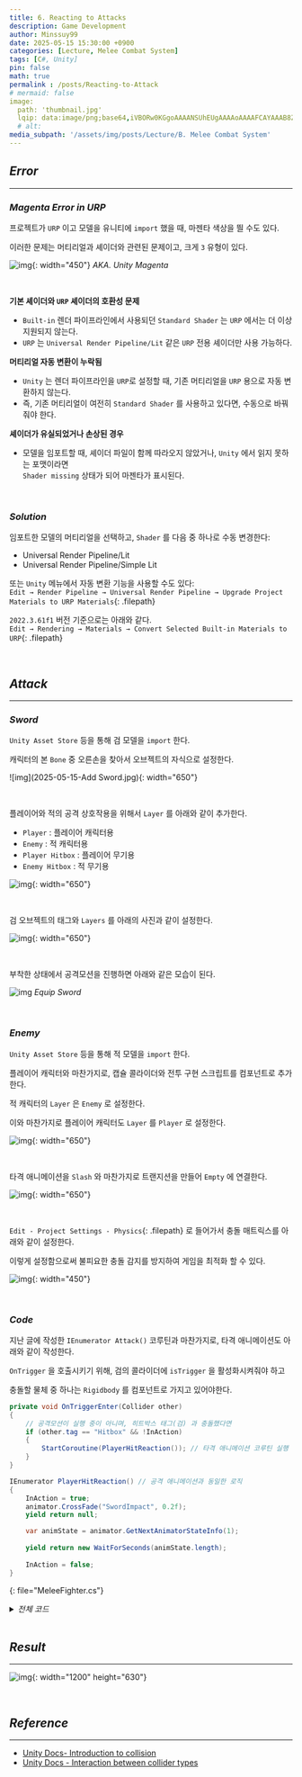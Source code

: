 ```yaml
---
title: 6. Reacting to Attacks
description: Game Development
author: Minssuy99
date: 2025-05-15 15:30:00 +0900
categories: [Lecture, Melee Combat System]
tags: [C#, Unity]
pin: false
math: true
permalink : /posts/Reacting-to-Attack
# mermaid: false
image:
  path: 'thumbnail.jpg'
  lqip: data:image/png;base64,iVBORw0KGgoAAAANSUhEUgAAAAoAAAAFCAYAAAB8ZH1oAAAAAXNSR0IArs4c6QAAAARnQU1BAACxjwv8YQUAAAAJcEhZcwAADsQAAA7EAZUrDhsAAADFSURBVBhXDcuxTsJAHIDx7393LW3vKgRjCYiDAzFOJuICg4smvohPweRbMTLBapwdkIRAoomNJEgK0rPDt/0+sc555xzdi4w4ianbkiQJ8brBfldw1UtZrTYoAY5Hz+FPY1RAURyqSkSFNJsp80XOd/6LBEHkh8MenVbK69uS0ei5Opd0zzOsjdHGICh0ZOOXE6e5vTlju91hylPGkzU188V09s78Y02nHSIPj/d+cNfGRvCz+aygZpELT/0Gl9cZIgovin+18zpj6AM9igAAAABJRU5ErkJggg==
  # alt:
media_subpath: '/assets/img/posts/Lecture/B. Melee Combat System'
---
```

<!---------------------------------------Header-------------------------------------->

## _**Error**_
---

### _**Magenta Error in URP**_

프로젝트가 `URP` 이고 모델을 유니티에 `import` 했을 때, 마젠타 색상을 띌 수도 있다.

이러한 문제는 머티리얼과 셰이더와 관련된 문제이고, 크게 `3` 유형이 있다.

![img](2025-05-15-magenta.jpg){: width="450"}
_AKA. Unity Magenta_

<br>

**기본 셰이더와 `URP` 셰이더의 호환성 문제**

* `Built-in` 렌더 파이프라인에서 사용되던 `Standard Shader` 는 `URP` 에서는 더 이상 지원되지 않는다.
* `URP` 는 `Universal Render Pipeline/Lit` 같은 `URP` 전용 셰이더만 사용 가능하다.

**머티리얼 자동 변환이 누락됨**

* `Unity` 는 렌더 파이프라인을 `URP`로 설정할 때, 기존 머티리얼을 `URP` 용으로 자동 변환하지 않는다.
* 즉, 기존 머티리얼이 여전히 `Standard Shader` 를 사용하고 있다면, 수동으로 바꿔줘야 한다.

**셰이더가 유실되었거나 손상된 경우**

* 모델을 임포트할 때, 셰이더 파일이 함께 따라오지 않았거나, `Unity` 에서 읽지 못하는 포맷이라면<br>`Shader missing` 상태가 되어 마젠타가 표시된다.

<br>

### _**Solution**_

임포트한 모델의 머티리얼을 선택하고, `Shader` 를 다음 중 하나로 수동 변경한다:

* Universal Render Pipeline/Lit
* Universal Render Pipeline/Simple Lit


또는 `Unity` 메뉴에서 자동 변환 기능을 사용할 수도 있다:<br>
`Edit → Render Pipeline → Universal Render Pipeline → Upgrade Project Materials to URP Materials`{: .filepath}

`2022.3.61f1` 버전 기준으로는 아래와 같다.<br>
`Edit → Rendering → Materials → Convert Selected Built-in Materials to URP`{: .filepath}

<br>

## _**Attack**_
---

### _**Sword**_

`Unity Asset Store` 등을 통해 검 모델을 `import` 한다.

캐릭터의 본 `Bone` 중 오른손을 찾아서 오브젝트의 자식으로 설정한다.

![img](2025-05-15-Add Sword.jpg){: width="650"}

<br>

플레이어와 적의 공격 상호작용을 위해서 `Layer` 를 아래와 같이 추가한다.

* `Player` : 플레이어 캐릭터용
* `Enemy` : 적 캐릭터용
* `Player Hitbox` : 플레이어 무기용
* `Enemy Hitbox` : 적 무기용

![img](2025-05-15-Layers.jpg){: width="650"}

<br>

검 오브젝트의 태그와 `Layers` 를 아래의 사진과 같이 설정한다.

![img](2025-05-15-Sword.jpg){: width="650"}

<br>

부착한 상태에서 공격모션을 진행하면 아래와 같은 모습이 된다.

![img](2025-05-15-Attack.gif)
_Equip Sword_

<br>

### _**Enemy**_

`Unity Asset Store` 등을 통해 적 모델을 `import` 한다.

플레이어 캐릭터와 마찬가지로, 캡슐 콜라이더와 전투 구현 스크립트를 컴포넌트로 추가한다.

적 캐릭터의 `Layer` 은 `Enemy` 로 설정한다.

이와 마찬가지로 플레이어 캐릭터도 `Layer` 를 `Player` 로 설정한다.

![img](2025-05-15-Enemy.jpg){: width="650"}

<br>

타격 애니메이션을 `Slash` 와 마찬가지로 트랜지션을 만들어 `Empty` 에 연결한다.

![img](2025-05-15-animator.jpg){: width="650"}

<br>

`Edit - Project Settings - Physics`{: .filepath} 로 들어가서 충돌 매트릭스를 아래와 같이 설정한다.

이렇게 설정함으로써 불피요한 충돌 감지를 방지하여 게임을 최적화 할 수 있다.

![img](2025-05-15-Physics.jpg){: width="450"}

<br>

### _**Code**_

지난 글에 작성한 `IEnumerator Attack()` 코루틴과 마찬가지로, 타격 애니메이션도 아래와 같이 작성한다.

`OnTrigger` 을 호출시키기 위해, 검의 콜라이더에 `isTrigger` 을 활성화시켜줘야 하고

충돌할 물체 중 하나는 `Rigidbody` 를 컴포넌트로 가지고 있어야한다.

```csharp
private void OnTriggerEnter(Collider other)
{
    // 공격모션이 실행 중이 아니며, 히트박스 태그(검) 과 충돌했다면
    if (other.tag == "Hitbox" && !InAction)
    {
        StartCoroutine(PlayerHitReaction()); // 타격 애니메이션 코루틴 실행
    }
}

IEnumerator PlayerHitReaction() // 공격 애니메이션과 동일한 로직
{
    InAction = true;
    animator.CrossFade("SwordImpact", 0.2f);
    yield return null;

    var animState = animator.GetNextAnimatorStateInfo(1);
    
    yield return new WaitForSeconds(animState.length);
    
    InAction = false;
}
```
{: file="MeleeFighter.cs"}

<details>
    <summary><i>전체 코드</i></summary>
<div markdown ="1">

```csharp
using System;
using System.Collections;
using System.Collections.Generic;
using UnityEngine;

public class MeleeFighter : MonoBehaviour
{
    private Animator animator;

    private void Awake()
    {
        animator = GetComponent<Animator>();
    }

    public bool InAction { get; private set; } = false;
    
    public void TryToAttack()
    {
        if (!InAction)
        {
            StartCoroutine(Attack());
        }
    }

    IEnumerator Attack()
    {
        InAction = true;
        animator.CrossFade("Slash", 0.2f);
        yield return null;

        var animState = animator.GetNextAnimatorStateInfo(1);
        
        yield return new WaitForSeconds(animState.length);
        
        InAction = false;
    }

    private void OnTriggerEnter(Collider other)
    {
        if (other.tag == "Hitbox" && !InAction)
        {
            StartCoroutine(PlayerHitReaction());
        }
    }
    
    IEnumerator PlayerHitReaction()
    {
        InAction = true;
        animator.CrossFade("SwordImpact", 0.2f);
        yield return null;

        var animState = animator.GetNextAnimatorStateInfo(1);
        
        yield return new WaitForSeconds(animState.length);
        
        InAction = false;
    }
}
```
{: file="MeleeFighter.cs"}

</div>
</details>

<br>

## _**Result**_
---

![img](2025-05-15-Result.gif){: width="1200" height="630"}

<br>

## _**Reference**_
---
* [Unity Docs- Introduction to collision](https://docs.unity3d.com/2023.2/Documentation/Manual/CollidersOverview.html?ref=blog.joe-brothers.com)
* [Unity Docs - Interaction between collider types](https://docs.unity3d.com/2023.2/Documentation/Manual/collider-types-interaction.html)